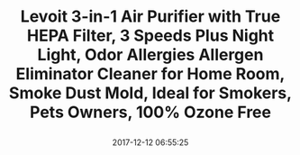 ---
title: > #shorten me
  Levoit 3-in-1 Air Purifier with True HEPA Filter, 3 Speeds Plus Night Light, Odor Allergies Allergen Eliminator Cleaner for Home Room, Smoke Dust Mold, Ideal for Smokers, Pets Owners, 100% Ozone Free
name: >
  Levoit 3-in-1 Air Purifier with True HEPA Filter, 3 Speeds Plus Night Light, Odor Allergies Allergen Eliminator Cleaner for Home Room, Smoke Dust Mold, Ideal for Smokers, Pets Owners, 100% Ozone Free
date: "2017-12-12 06:55:25"
buy_now: "https://www.amazon.com/Purifier-Allergies-Allergen-Eliminator-Cleaner/dp/B071D58ZY5?SubscriptionId=AKIAIA5RBQIWQVTCUEUQ&tag=coldcutdeals-20&linkCode=xm2&camp=2025&creative=165953&creativeASIN=B071D58ZY5"
description_markdown: >-

  - Helps filter out smoke, contaminants, and odors from the wildfires.

  - 3 Stage Filtration System: Pre-filter, TRUE HEPA Filter, & Activated Carbon Filter. It removes 99.97% of dust, pollen, smoke, odor, mold spores, and pet dander; filters particles as small as 0.3 microns and larger and filters air pollution of PM 2.5. Ideal for people who suffer from allergies, nasal stuffiness.

  - 100% Ozone free, does not use UV or Ions which produce trace amounts of measurable ozone, a harmful air pollutant.

  - 3 Speed Settings (low, medium, and high) provide options for various conditions.

  - Quietly operates throughout the night, and has a gentle night light with two brightness settings.

  - Unique size and contemporary design makes it a perfect fit in smaller rooms or office spaces. The perfect gift for family, friends, and office mates.

  - 2-year warranty and lifetime support. On average, the filter should be replaced every 6 months and is available for purchase (Search for: LV-H132-RF); the air filter may need to be replaced sooner or later depending on the air quality in your area. Note: please remove the plastic bag of the HEPA filter and charcoal filter before running the air purifier.


tweet_id_str: "940475157541474304"
price: "$159.99"
list_price: "$89.99"
deal_price: "$69.99"
you_save: "$90.00 (56%)"
asin: "B071D58ZY5"
image: "https://images-na.ssl-images-amazon.com/images/I/41xNiXgm0CL.jpg"
---